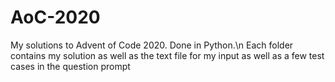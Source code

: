 # AoC-2020
My solutions to Advent of Code 2020. Done in Python.\n
Each folder contains my solution as well as the text file for my input as well as a few test cases in the question prompt
